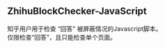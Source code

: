 <h2>ZhihuBlockChecker-JavaScript</h2>
知乎用户用于检查 “回答” 被屏蔽情况的Javascript脚本。<br>
仅限检查“回答”，且只能检查单个页面。<p>


